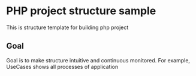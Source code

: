 # PHP project structure sample

This is structure template for building php project

## Goal

Goal is to make structure intuitive and continuous monitored.
For example, UseCases shows all processes of application
